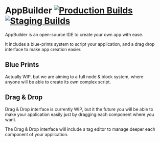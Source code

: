 # AppBuilder [![Production Builds](https://github.com/pulsedev2/AppBuilder/actions/workflows/production.yml/badge.svg?branch=main)](https://github.com/pulsedev2/AppBuilder/actions/workflows/production.yml)[![Staging Builds](https://github.com/pulsedev2/AppBuilder/actions/workflows/staging.yml/badge.svg?branch=main)](https://github.com/pulsedev2/AppBuilder/actions/workflows/staging.yml)

AppBuilder is an open-source IDE to create your own app with ease.

It includes a blue-prints system to script your application, and a drag drop interface to make app creation easier.

## Blue Prints

Actually WIP, but we are aiming to a full node & block system, where anyone will be able to create its own complex script.

## Drag & Drop

Drag & Drop interface is currently WIP, but it the future you will be able to make your application easily just by dragging each component where you want.

The Drag & Drop interface will include a tag editor to manage deeper each component of your application.
